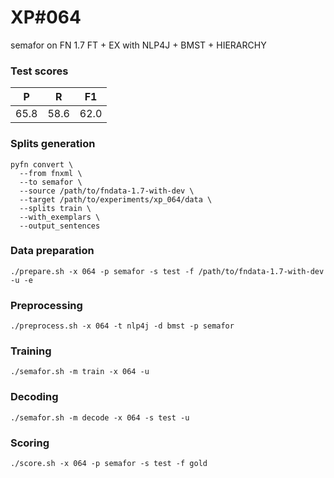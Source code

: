 # XP\#064

semafor on FN 1.7 FT + EX with NLP4J + BMST + HIERARCHY

### Test scores
| P | R | F1 |
| --- | --- | --- |
| 65.8 | 58.6 | 62.0 |

### Splits generation
```
pyfn convert \
  --from fnxml \
  --to semafor \
  --source /path/to/fndata-1.7-with-dev \
  --target /path/to/experiments/xp_064/data \
  --splits train \
  --with_exemplars \
  --output_sentences
```

### Data preparation
```
./prepare.sh -x 064 -p semafor -s test -f /path/to/fndata-1.7-with-dev -u -e
```

### Preprocessing
```
./preprocess.sh -x 064 -t nlp4j -d bmst -p semafor
```

### Training
```
./semafor.sh -m train -x 064 -u
```

### Decoding
```
./semafor.sh -m decode -x 064 -s test -u
```

### Scoring
```
./score.sh -x 064 -p semafor -s test -f gold
```

